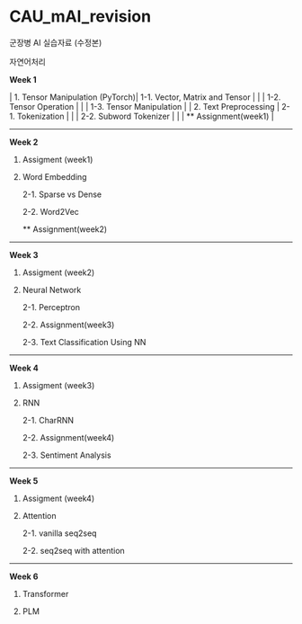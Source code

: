 # CAU_mAI_revision

군장병 AI 실습자료 (수정본)

자연어처리



**Week 1**  

| 1. Tensor Manipulation (PyTorch)| 1-1. Vector, Matrix and Tensor  |
|                                 | 1-2. Tensor Operation           |
|                                 | 1-3. Tensor Manipulation        | 
| 2. Text Preprocessing           | 2-1. Tokenization               |
|                                 | 2-2. Subword Tokenizer          |
|                                 | ** Assignment(week1)            |

---------------------------------------------------------------------
**Week 2**
1. Assigment (week1)
  
2. Word Embedding

   2-1. Sparse vs Dense
  
   2-2. Word2Vec
  
   ** Assignment(week2)
-----------------------------------------------------
**Week 3**
1. Assigment (week2)
  
2. Neural Network

   2-1. Perceptron
  
   2-2. Assignment(week3)
  
   2-3. Text Classification Using NN
-----------------------------------------------------
**Week 4**
1. Assigment (week3)
  
2. RNN

   2-1. CharRNN
  
   2-2. Assignment(week4)
  
   2-3. Sentiment Analysis
-----------------------------------------------------
**Week 5**
1. Assigment (week4)
  
2. Attention

   2-1. vanilla seq2seq
  
   2-2. seq2seq with attention
-----------------------------------------------------
**Week 6**
1. Transformer
  
2. PLM
